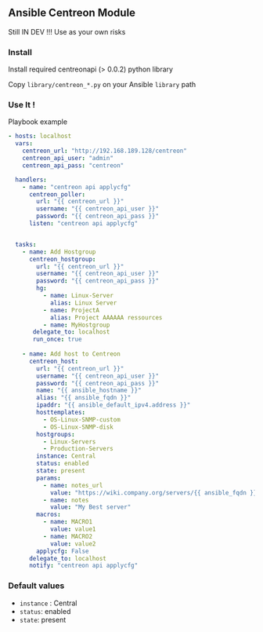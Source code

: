 ## Ansible Centreon Module ##

Still IN DEV !!! Use as your own risks

### Install ###

Install required centreonapi (> 0.0.2) python library

Copy `library/centreon_*.py` on your Ansible `library` path


### Use It ! ###

Playbook example

```yaml
- hosts: localhost
  vars:
    centreon_url: "http://192.168.189.128/centreon"
    centreon_api_user: "admin"
    centreon_api_pass: "centreon"

  handlers:
    - name: "centreon api applycfg"
      centreon_poller:
        url: "{{ centreon_url }}"
        username: "{{ centreon_api_user }}"
        password: "{{ centreon_api_pass }}"
      listen: "centreon api applycfg"


  tasks:
    - name: Add Hostgroup
      centreon_hostgroup:
        url: "{{ centreon_url }}"
        username: "{{ centreon_api_user }}"
        password: "{{ centreon_api_pass }}"
        hg:
          - name: Linux-Server
            alias: Linux Server
          - name: ProjectA
            alias: Project AAAAAA ressources
          - name: MyHostgroup
       delegate_to: localhost
       run_once: true
  
    - name: Add host to Centreon
      centreon_host:
        url: "{{ centreon_url }}"
        username: "{{ centreon_api_user }}"
        password: "{{ centreon_api_pass }}"
        name: "{{ ansible_hostname }}"
        alias: "{{ ansible_fqdn }}"
        ipaddr: "{{ ansible_default_ipv4.address }}"
        hosttemplates:
          - OS-Linux-SNMP-custom
          - OS-Linux-SNMP-disk
        hostgroups:
          - Linux-Servers
          - Production-Servers
        instance: Central
        status: enabled
        state: present
        params:
          - name: notes_url
            value: "https://wiki.company.org/servers/{{ ansible_fqdn }}"
          - name: notes
            value: "My Best server"
        macros:
          - name: MACRO1
            value: value1
          - name: MACRO2
            value: value2
        applycfg: False
      delegate_to: localhost
      notify: "centreon api applycfg"

```

### Default values ###

 * `instance` : Central
 * `status`: enabled
 * `state`: present
